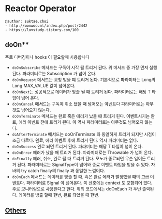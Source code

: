 # Reactor Operator

```
@author: suktae.choi
- http://wonwoo.ml/index.php/post/2442
- https://luvstudy.tistory.com/100
```

## doOn**
주로 디버깅이나 hooks 이 필요할때 사용합니다

- `doOnSubscribe` 메서드는 구독이 시작 될 트리거 된다. 위 메서드 중 가장 먼저 실행 된다. 파라미터로는 Subscription 가 넘어 온다.
- `doOnRequest` 메서드는 요청 받을 떄 트리거 된다. 기본적으로 파라미터는 Long의 Long.MAX_VALUE 값이 넘어온다.
- `doOnNext`는 성공적으로 데이터가 방출 될 때 트리거 된다. 파라미터로는 해당 T 타입이 넘어 온다.
- `doOnCancel` 메서드는 구독이 취소 됐을 때 넘어오는 이벤트다 파라미터로는 아무것도 넘어오지 않는다.
- `doOnTerminate` 메서드는 완료 혹은 에러가 났을 떄 트리거 된다. 이벤트시기는 완료, 에러 이벤트 전에 트리거 된다. 이 역시 파라미터로는 아무것도 넘어오지 않는다.
- `doAfterTerminate` 메서드는 doOnTerminate 와 동일하게 트리거 되지만 시점이 조금 다르다. 완료, 에러 이벤트 후에 트리거 된다. 역시 파라미터는 없다.
- `doOnSuccess` 완료 되면 트리거 된다. 파라미터는 해당 T 타입이 넘어 온다.
- `doOnError` 에러가 났을 때 트리거 된다. 파라미터로는 Throwable 가 넘어 온다.
- `doFinally` 에러, 취소, 완료 될 때 트리거 된다. 모노가 종료되면 무슨 일이든 트리거 된다. 파라미터로는 SignalType이 넘어와 종료 이벤트 타입을 받을 수 있다. 자바의 try catch finally의 finally 과 동일한 느낌이다.
- `doOnEach` 메서드는 데이터를 방출 할 때, 혹은 완료 에러가 발생했을 때의 고급 이벤트다. 파라미터로 Signal 이 넘어온다. 이 신호에는 context 도 포함되어 있다. 주로 모니터링으로 사용한다고 한다. 위의 코드에서는 doOnEach 가 두번 출력된다. 데이터를 방출 할때 한번, 완료 되었을 때 한번.

## [Others](https://luvstudy.tistory.com/100)

